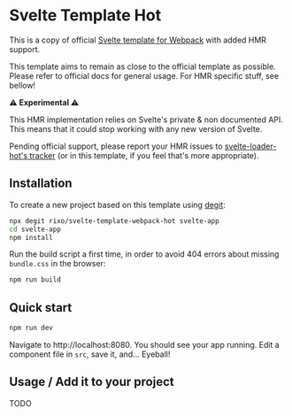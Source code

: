 # Svelte Template Hot

This is a copy of official [Svelte template for Webpack](https://github.com/sveltejs/template-webpack) with added HMR support.

This template aims to remain as close to the official template as possible. Please refer to official docs for general usage. For HMR specific stuff, see bellow!

**:warning: Experimental :warning:**

This HMR implementation relies on Svelte's private & non documented API. This means that it could stop working with any new version of Svelte.

Pending official support, please report your HMR issues to [svelte-loader-hot's tracker](https://github.com/rixo/svelte-loader-hot/issues) (or in this template, if you feel that's more appropriate).

## Installation

To create a new project based on this template using [degit](https://github.com/Rich-Harris/degit):

```bash
npx degit rixo/svelte-template-webpack-hot svelte-app
cd svelte-app
npm install
```

Run the build script a first time, in order to avoid 404 errors about missing `bundle.css` in the browser:

```bash
npm run build
```

## Quick start

```bash
npm run dev
```

Navigate to http://localhost:8080. You should see your app running. Edit a component file in `src`, save it, and... Eyeball!

## Usage / Add it to your project

TODO
